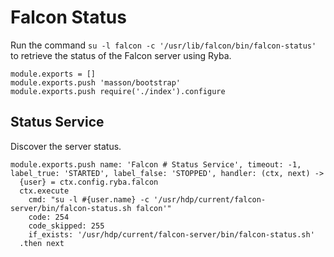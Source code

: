 
# Falcon Status

Run the command `su -l falcon -c '/usr/lib/falcon/bin/falcon-status'` to
retrieve the status of the Falcon server using Ryba.

    module.exports = []
    module.exports.push 'masson/bootstrap'
    module.exports.push require('./index').configure

## Status Service

Discover the server status.

    module.exports.push name: 'Falcon # Status Service', timeout: -1, label_true: 'STARTED', label_false: 'STOPPED', handler: (ctx, next) ->
      {user} = ctx.config.ryba.falcon
      ctx.execute
        cmd: "su -l #{user.name} -c '/usr/hdp/current/falcon-server/bin/falcon-status.sh falcon'"
        code: 254
        code_skipped: 255
        if_exists: '/usr/hdp/current/falcon-server/bin/falcon-status.sh'
      .then next
